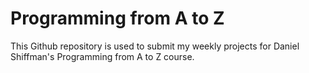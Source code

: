 # Programming from A to Z
This Github repository is used to submit my weekly projects for Daniel Shiffman's Programming from A to Z course.
